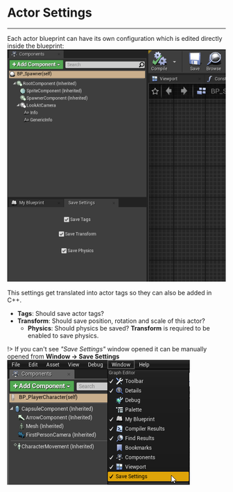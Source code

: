 # Actor Settings

---

Each actor blueprint can have its own configuration which is edited directly inside the blueprint:
![Open actor settings](./img/actor_settings.png ':size=450')

This settings get translated into actor tags so they can also be added in C++.

- **Tags**: Should save actor tags?
- **Transform**: Should save position, rotation and scale of this actor?
  - **Physics**: Should physics be saved? **Transform** is required to be enabled to save physics.

!> If you can't see *"Save Settings"* window opened it can be manually opened from **Window -> Save Settings**<br>
![Open actor settings](./img/open_actor_settings.png ':size=300')